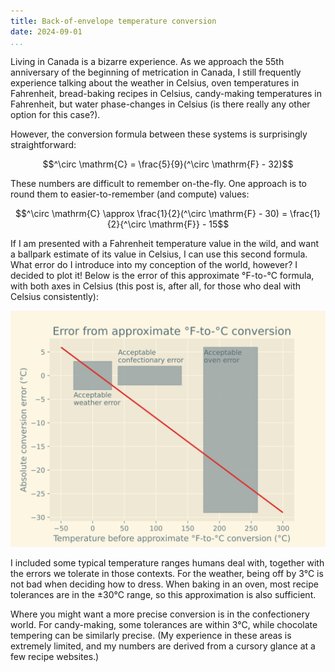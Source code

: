 ```yaml
---
title: Back-of-envelope temperature conversion
date: 2024-09-01
...
```


Living in Canada is a bizarre experience. As we approach the 55th anniversary of
the beginning of metrication in Canada, I still frequently experience talking
about the weather in Celsius, oven temperatures in Fahrenheit, bread-baking
recipes in Celsius, candy-making temperatures in Fahrenheit, but water
phase-changes in Celsius (is there really any other option for this case?).

<!--teaser-->

However, the conversion formula between these systems is surprisingly
straightforward:

```math
^\circ \mathrm{C} = \frac{5}{9}(^\circ \mathrm{F} - 32)
```

These numbers are difficult to remember on-the-fly. One approach is to round
them to easier-to-remember (and compute) values:

```math
^\circ \mathrm{C} \approx \frac{1}{2}(^\circ \mathrm{F} - 30) = \frac{1}{2}{^\circ \mathrm{F}} - 15
```

If I am presented with a Fahrenheit temperature value in the wild, and want a
ballpark estimate of its value in Celsius, I can use this second formula. What
error do I introduce into my conception of the world, however? I decided to plot
it! Below is the error of this approximate °F-to-°C formula, with both axes in
Celsius (this post is, after all, for those who deal with Celsius consistently):

![Graph of the error in the conversion formula as a function of temperature](images/absolute_error.svg)

I included some typical temperature ranges humans deal with, together with the
errors we tolerate in those contexts. For the weather, being off by 3°C is not
bad when deciding how to dress. When baking in an oven, most recipe tolerances
are in the ±30°C range, so this approximation is also sufficient.

Where you might want a more precise conversion is in the confectionery world.
For candy-making, some tolerances are within 3°C, while chocolate tempering can
be similarly precise. (My experience in these areas is extremely limited, and my
numbers are derived from a cursory glance at a few recipe websites.)
